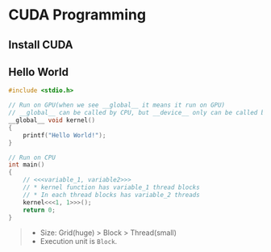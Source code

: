 # CUDA Programming

## Install CUDA

## Hello World

```c
#include <stdio.h>

// Run on GPU(when we see __global__ it means it run on GPU)
// __global__ can be called by CPU, but __device__ only can be called by __global__ or __device__
__global__ void kernel()
{
    printf("Hello World!");
}

// Run on CPU
int main()
{
    // <<<variable_1, variable2>>> 
    // * kernel function has variable_1 thread blocks
    // * In each thread blocks has variable_2 threads
    kernel<<<1, 1>>>(); 
    return 0;
}
```
> * Size: Grid(huge) > Block > Thread(small)
> * Execution unit is `Block`.


